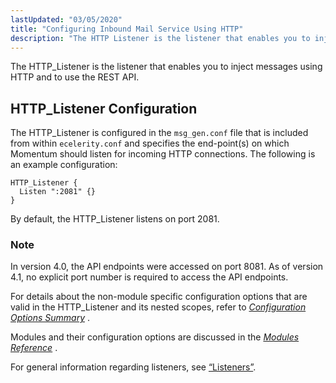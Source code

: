 ```yaml
---
lastUpdated: "03/05/2020"
title: "Configuring Inbound Mail Service Using HTTP"
description: "The HTTP Listener is the listener that enables you to inject messages using HTTP and to use the REST API The HTTP Listener is configured in the msg gen conf file that is included from within ecelerity conf and specifies the end point s on which Momentum should listen for..."
---
```



The HTTP_Listener is the listener that enables you to inject messages using HTTP and to use the REST API.

## <a name="http_listener.config"></a> HTTP_Listener Configuration

The HTTP_Listener is configured in the `msg_gen.conf` file that is included from within `ecelerity.conf` and specifies the end-point(s) on which Momentum should listen for incoming HTTP connections. The following is an example configuration:

```
HTTP_Listener {
  Listen ":2081" {}
}
```

By default, the HTTP_Listener listens on port 2081.

### Note

In version 4.0, the API endpoints were accessed on port 8081\. As of version 4.1, no explicit port number is required to access the API endpoints.

For details about the non-module specific configuration options that are valid in the HTTP_Listener and its nested scopes, refer to [*Configuration Options Summary*](/momentum/4/config-options-summary) .

Modules and their configuration options are discussed in the [*Modules Reference*](/momentum/4/modules/) .

For general information regarding listeners, see [“Listeners”](/momentum/4/listeners).